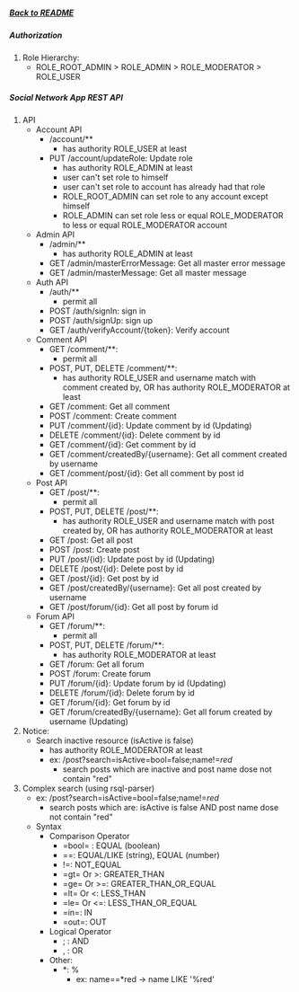 ##### [Back to README](/README.md)

##### Authorization
1. Role Hierarchy:
    - ROLE_ROOT_ADMIN > ROLE_ADMIN > ROLE_MODERATOR > ROLE_USER
        
##### Social Network App REST API

1. API
    - Account API
        - /account/**
            - has authority ROLE_USER at least
        - PUT /account/updateRole: Update role
            - has authority ROLE_ADMIN at least
            - user can't set role to himself 
            - user can't set role to account has already had that role
            - ROLE_ROOT_ADMIN can set role to any account except himself
            - ROLE_ADMIN can set role less or equal ROLE_MODERATOR to less or equal ROLE_MODERATOR account
    - Admin API
        - /admin/**
            - has authority ROLE_ADMIN at least
        - GET /admin/masterErrorMessage: Get all master error message
        - GET /admin/masterMessage: Get all master message
    - Auth API
        - /auth/**
            - permit all
        - POST /auth/signIn: sign in
        - POST /auth/signUp: sign up
        - GET /auth/verifyAccount/{token}: Verify account
    - Comment API
        - GET /comment/**:
            - permit all
        - POST, PUT, DELETE /comment/**:
            - has authority ROLE_USER and username match with comment created by, OR has authority ROLE_MODERATOR at least
        - GET /comment: Get all comment
        - POST /comment: Create comment
        - PUT /comment/{id}: Update comment by id (Updating)
        - DELETE /comment/{id}: Delete comment by id
        - GET /comment/{id}: Get comment by id
        - GET /comment/createdBy/{username}: Get all comment created by username
        - GET /comment/post/{id}: Get all comment by post id
    - Post API
        - GET /post/**:
            - permit all
        - POST, PUT, DELETE /post/**:
            - has authority ROLE_USER and username match with post created by, OR has authority ROLE_MODERATOR at least
        - GET /post: Get all post
        - POST /post: Create post
        - PUT /post/{id}: Update post by id (Updating)
        - DELETE /post/{id}: Delete post by id
        - GET /post/{id}: Get post by id
        - GET /post/createdBy/{username}: Get all post created by username
        - GET /post/forum/{id}: Get all post by forum id
    - Forum API
        - GET /forum/**:
            - permit all
        - POST, PUT, DELETE /forum/**:
            - has authority ROLE_MODERATOR at least
        - GET /forum: Get all forum
        - POST /forum: Create forum
        - PUT /forum/{id}: Update forum by id (Updating)
        - DELETE /forum/{id}: Delete forum by id
        - GET /forum/{id}: Get forum by id
        - GET /forum/createdBy/{username}: Get all forum created by username (Updating)
2. Notice:
    - Search inactive resource (isActive is false)
        - has authority ROLE_MODERATOR at least
        - ex: /post?search=isActive=bool=false;name!=*red*
            - search posts which are inactive and post name dose not contain "red"
3. Complex search (using rsql-parser)
    - ex: /post?search=isActive=bool=false;name!=*red*
        - search posts which are: isActive is false AND post name dose not contain "red"
    - Syntax
        - Comparison Operator
            - =bool= : EQUAL (boolean)
            - ==: EQUAL/LIKE (string), EQUAL (number)
            - !=: NOT_EQUAL
            - =gt= Or >: GREATER_THAN 
            - =ge= Or >=: GREATER_THAN_OR_EQUAL
            - =lt= Or <: LESS_THAN 
            - =le= Or <=: LESS_THAN_OR_EQUAL
            - =in=: IN
            - =out=: OUT
        - Logical Operator
            - ; : AND
            - , : OR
        - Other:
            - *: %
                - ex: name==*red -> name LIKE '%red'
        
             
            
        
        
    
